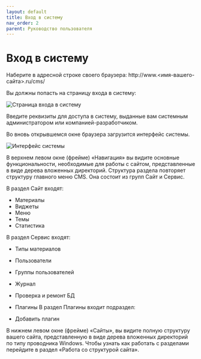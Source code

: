 ```yaml
---
layout: default
title: Вход в систему
nav_order: 2
parent: Руководство пользователя
---
```

# Вход в систему

Наберите в адресной строке своего браузера: http://www.<имя-вашего-сайта>.ru/cms/

Вы должны попасть на страницу входа в систему:

![Страница входа в систему]({{site.baseurl}}/images/1.png)

Введите реквизиты для доступа в систему, выданные вам системным администратором или компанией-разработчиком.

Во вновь открывшемся окне браузера загрузится интерфейс системы.

![Интерфейс системы]({{site.baseurl}}/images/2.png)

В верхнем левом окне (фрейме) «Навигация» вы видите основные функциональности, необходимые для работы с сайтом, представленные в виде дерева вложенных директорий. Структура раздела повторяет структуру главного меню CMS. Она состоит из групп Сайт и Сервис.

В раздел Сайт входят:

* Материалы
* Виджеты
* Меню
* Темы
* Статистика

В раздел Сервис входят:

* Типы материалов
* Пользователи
* Группы пользователей
* Журнал
* Проверка и ремонт БД
* Плагины
В раздел Плагины входит подраздел:

* Добавить плагин

В нижнем левом окне (фрейме) «Сайты», вы видите полную структуру вашего сайта, представленную в виде дерева вложенных директорий по типу проводника Windows. Чтобы узнать как работать с разделами перейдите в раздел «Работа со структурой сайта».